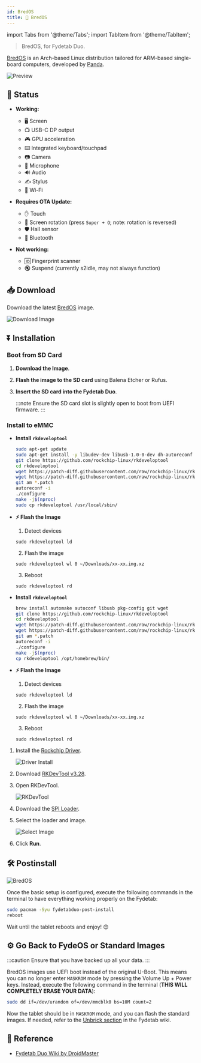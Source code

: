 ```yaml
---
id: BredOS
title: 🍞 BredOS
---
```


import Tabs from '@theme/Tabs';
import TabItem from '@theme/TabItem';

> BredOS, for Fydetab Duo.

[BredOS](https://bredos.org/) is an Arch-based Linux distribution tailored for ARM-based single-board computers, developed by [Panda](https://github.com/Rippanda12).

![Preview](/img/BredOS_preview.jpg)

## 🔄 Status

- **Working:**
  - 🖥️ Screen
  - 📺 USB-C DP output
  - 🎮 GPU acceleration
  - ⌨️ Integrated keyboard/touchpad
  - 📷 Camera
  - 🎤 Microphone
  - 🔊 Audio
  - ✍️ Stylus
  - 📶 Wi-Fi

- **Requires OTA Update:**
  - ✋ Touch
  - 🔄 Screen rotation (press `Super + O`; note: rotation is reversed)
  - 🛡️ Hall sensor
  - 📶 Bluetooth

- **Not working:**
  - 🆔 Fingerprint scanner
  - 🔇 Suspend (currently s2idle, may not always function)

## 📥 Download

Download the latest [BredOS](https://repo.bredos.org/) image.

![Download Image](https://github.com/LinuxDroidMaster/Fydetab-Duo-DroidMaster-wiki/blob/main/Images/Linux/BredOS/download_image_from_repo.png?raw=true)

## ⏬ Installation

### Boot from SD Card

1. **Download the Image**.
2. **Flash the image to the SD card** using Balena Etcher or Rufus.
3. **Insert the SD card into the Fydetab Duo**.

   :::note
   Ensure the SD card slot is slightly open to boot from UEFI firmware.
   :::

### Install to eMMC


<Tabs>
  <TabItem value="linux" label="🐧 Linux (Debian/Ubuntu)">

- **Install `rkdeveloptool`**

  ```bash
  sudo apt-get update
  sudo apt-get install -y libudev-dev libusb-1.0-0-dev dh-autoreconf pkg-config libusb-1.0 build-essential git wget
  git clone https://github.com/rockchip-linux/rkdeveloptool
  cd rkdeveloptool
  wget https://patch-diff.githubusercontent.com/raw/rockchip-linux/rkdeveloptool/pull/73.patch
  wget https://patch-diff.githubusercontent.com/raw/rockchip-linux/rkdeveloptool/pull/85.patch
  git am *.patch
  autoreconf -i
  ./configure
  make -j$(nproc)
  sudo cp rkdeveloptool /usr/local/sbin/
  ```
-  **⚡ Flash the Image**

    1. Detect devices
      
    ```
    sudo rkdeveloptool ld
    ```

    2. Flash the image

    ```
    sudo rkdeveloptool wl 0 ~/Downloads/xx-xx.img.xz
    ```

    3. Reboot
    ```
    sudo rkdeveloptool rd
    ```

  </TabItem>
  
  <TabItem value="macos" label="🍏 macOS">

- **Install `rkdeveloptool`**
  ```bash
  brew install automake autoconf libusb pkg-config git wget
  git clone https://github.com/rockchip-linux/rkdeveloptool
  cd rkdeveloptool
  wget https://patch-diff.githubusercontent.com/raw/rockchip-linux/rkdeveloptool/pull/73.patch
  wget https://patch-diff.githubusercontent.com/raw/rockchip-linux/rkdeveloptool/pull/85.patch
  git am *.patch
  autoreconf -i
  ./configure
  make -j$(nproc)
  cp rkdeveloptool /opt/homebrew/bin/
  ```
-  **⚡ Flash the Image**

    1. Detect devices
      
    ```
    sudo rkdeveloptool ld
    ```

    2. Flash the image

    ```
    sudo rkdeveloptool wl 0 ~/Downloads/xx-xx.img.xz
    ```

    3. Reboot
    ```
    sudo rkdeveloptool rd
    ```

  </TabItem>

  <TabItem value="windows" label="🖥️ Windows">

1. Install the [Rockchip Driver](https://dl.khadas.com/products/edge2/tool/driver-assitant_v5.13.zip).

   ![Driver Install](/img/drvinstall.png)

2. Download [RKDevTool v3.28](https://dl.khadas.com/products/edge2/tool/rkdevtool_release_v3.28.zip).

3. Open RKDevTool.

   ![RKDevTool](/img/rkdevtool.png)

4. Download the [SPI Loader](/rk3588_spl_loader_v1.09.111.bin).

5. Select the loader and image.

   ![Select Image](https://github.com/LinuxDroidMaster/Fydetab-Duo-DroidMaster-wiki/raw/main/Images/Linux/BredOS/flashing_tool_config.png)

6. Click **Run**.

  </TabItem>
</Tabs>



## 🛠️ Postinstall

![BredOS](https://github.com/LinuxDroidMaster/Fydetab-Duo-DroidMaster-wiki/raw/main/Images/Linux/BredOS/bredOS_installer.jpg)

Once the basic setup is configured, execute the following commands in the terminal to have everything working properly on the Fydetab:

```bash
sudo pacman -Syu fydetabduo-post-install
reboot
```

Wait until the tablet reboots and enjoy! 😊

## ⚙️ Go Back to FydeOS or Standard Images

:::caution
Ensure that you have backed up all your data.
:::

BredOS images use UEFI boot instead of the original U-Boot. This means you can no longer enter `MASKROM` mode by pressing the Volume Up + Power keys. Instead, execute the following command in the terminal (**THIS WILL COMPLETELY ERASE YOUR DATA**):

```bash
sudo dd if=/dev/urandom of=/dev/mmcblk0 bs=10M count=2
```

Now the tablet should be in `MASKROM` mode, and you can flash the standard images. If needed, refer to the [Unbrick section](https://wiki.fydetabduo.com//unbrick_the_fydetab_duo) in the Fydetab wiki.

## 🔗 Reference

- [Fydetab Duo Wiki by DroidMaster](https://github.com/LinuxDroidMaster/Fydetab-Duo-DroidMaster-wiki/blob/main/Documentation/Linux_distros/bredos.md)
